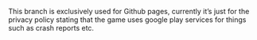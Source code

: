 This branch is exclusively used for Github pages, currently it’s just for the privacy policy stating that the game uses google play services for things such as crash reports etc. 
